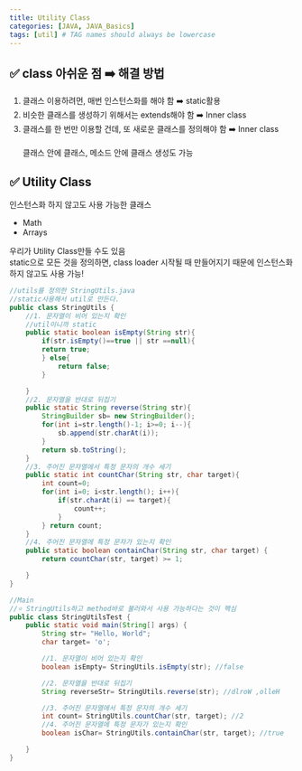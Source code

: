 ```yaml
---
title: Utility Class
categories: [JAVA, JAVA_Basics]
tags: [util] # TAG names should always be lowercase
---
```


## ✅ class 아쉬운 점 ➡️ 해결 방법

1. 클래스 이용하려먼, 매번 인스턴스화를 해야 함 ➡️ static활용 <br>
2. 비슷한 클래스를 생성하기 위해서는 extends해야 함 ➡️ Inner class <br>
3. 클래스를 한 번만 이용할 건데, 또 새로운 클래스를 정의해야 함 ➡️ Inner class <br>
   <br>
   클래스 안에 클래스, 메소드 안에 클래스 생성도 가능 <br>

## ✅ Utility Class

인스턴스화 하지 않고도 사용 가능한 클래스 <br>

- Math <br>
- Arrays <br>

우리가 Utility Class만들 수도 있음 <br>
static으로 모든 것을 정의하면, class loader 시작될 때 만들어지기 때문에 인스턴스화 하지 않고도 사용 가능! <br>

```java
//utils를 정의한 StringUtils.java
//static사용해서 util로 만든다.
public class StringUtils {
    //1. 문자열이 비어 있는지 확인
    //util이니까 static
    public static boolean isEmpty(String str){
        if(str.isEmpty()==true || str ==null){
        return true;
        } else{
            return false;
        }

    }
    //2. 문자열을 반대로 뒤집기
    public static String reverse(String str){
        StringBuilder sb= new StringBuilder();
        for(int i=str.length()-1; i>=0; i--){
            sb.append(str.charAt(i));
        }
        return sb.toString();
    }
    //3. 주어진 문자열에서 특정 문자의 개수 세기
    public static int countChar(String str, char target){
        int count=0;
        for(int i=0; i<str.length(); i++){
            if(str.charAt(i) == target){
                count++;
            }
        } return count;
    }
    //4. 주어진 문자열에 특정 문자가 있는지 확인
    public static boolean containChar(String str, char target) {
        return countChar(str, target) >= 1;

    }
}

//Main
//⭐️ StringUtils하고 method바로 불러와서 사용 가능하다는 것이 핵심
public class StringUtilsTest {
    public static void main(String[] args) {
        String str= "Hello, World";
        char target= 'o';

        //1. 문자열이 비어 있는지 확인
        boolean isEmpty= StringUtils.isEmpty(str); //false

        //2. 문자열을 반대로 뒤집기
        String reverseStr= StringUtils.reverse(str); //dlroW ,olleH

        //3. 주어진 문자열에서 특정 문자의 개수 세기
        int count= StringUtils.countChar(str, target); //2
        //4. 주어진 문자열에 특정 문자가 있는지 확인
        boolean isChar= StringUtils.containChar(str, target); //true

    }
}


```
